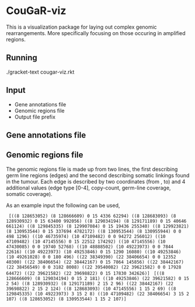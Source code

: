 CouGaR-viz
==========

This is a visualization package for laying out complex genomic rearrangements. More specifically focusing on those occuring in amplified regions.

Running
-----------
./gracket-text cougar-viz.rkt

Input
-----------
* Gene annotations file
* Genomic regions file
* Output file prefix

Gene annotations file
-----------

Genomic regions file
-----------
The genomic regions file is made up from two lines, the first describing germ line regions (edges) and the second describing somatic linkings found in the tumour. 
Each edge is described by two coordinates (from , to) and 4 additional values (edge type [0-4], copy-count, germ-line coverage, somatic coverage).

As an example input the following can be used,
 
```	[((8 128653052) (8 128666609) 0 15 4336 62294) ((8 128683093) (8 128930932) 0 15 63400 992056) ((8 129034194) (8 129171189) 0 15 40646 661124) ((8 129845335) (8 129907084) 0 15 19436 255340) ((8 129923821) (8 130953544) 0 15 337694 4782172) ((8 130953544) (8 130955944) 0 0 498 1296) ((10 46735974) (10 47109482) 0 0 94272 256012) ((10 47109482) (10 47145556) 0 15 22512 174292) ((10 47145556) (10 47430085) 0 0 19740 52768) ((10 48888502) (10 49223973) 0 0 7844 22616) ((10 49223973) (10 49253846) 0 15 1290 16080) ((10 49253846) (10 49261028) 0 0 180 496) ((22 38349390) (22 38406654) 0 0 12352 40300) ((22 38406654) (22 38442167) 0 15 7864 145856) ((22 38442167) (22 38456549) 0 0 3182 8008) ((22 39540082) (22 39621582) 0 0 17928 64472) ((22 39621582) (22 39698822) 0 15 17830 342626)]```
```	[((8 128666609) (8 129034194) 0 15 2 181) ((10 49253846) (22 39621582) 0 15 2 54) ((8 128930932) (8 129171189) 2 15 2 96) ((22 38442167) (22 39698822) 2 15 2 124) ((8 128683093) (10 47145556) 1 15 2 69) ((8 129845335) (10 49223973) 3 15 2 8) ((10 47109482) (22 38406654) 3 15 2 107) ((8 128653052) (8 130953544) 1 15 2 107)]```
